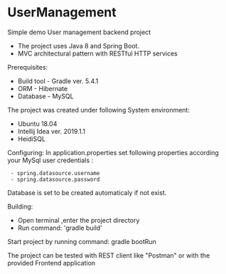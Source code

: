 # UserManagement

Simple demo User management backend project 

- The project uses Java 8 and Spring Boot.
- MVC architectural pattern with RESTful HTTP services

Prerequisites:
- Build tool - Gradle ver. 5.4.1  
- ORM - Hibernate
- Database - MySQL

 The project was created under following System environment:
   - Ubuntu  18.04
   - Intellij Idea ver. 2019.1.1
   - HeidiSQL
   
 Configuring:
   In application.properties set following properties according your MySql user credentials :
   
     - spring.datasource.username 
     - spring.datasource.password 
     
 Database is set to be created automaticaly if not exist.
   
 Building:
  - Open terminal ,enter the project directory 
  - Run command: 'gradle build'
  
  Start project by running command:  gradle bootRun
 
 The project can be tested with REST client like "Postman" or with the provided Frontend application
